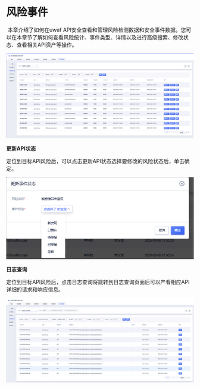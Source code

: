 # 风险事件

​	本章介绍了如何在uwaf API安全查看和管理风险检测数据和安全事件数据。您可以在本章节了解如何查看风险统计、事件类型、详情以及进行高级搜索、修改状态、查看相关API资产等操作。

![](/images/api-security/apirisk.png)

**更新API状态**

​	定位到目标API风险后，可以点击更新API状态选择要修改的风险状态后，单击确定。

![](/images/api-security/apistatus.png)

[^忽略：选择忽略后，后续该API不会再识别对应风险]: 

**日志查询**

​	定位到目标API风险后，点击日志查询将跳转到日志查询页面后可以产看相应API详细的请求和响应信息。

![](/images/api-security/logdetail.png)